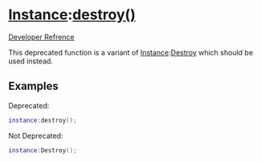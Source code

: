# [Instance](Class?Instance):[destroy()](Method?Instance/destroy)
[Developer Refrence](Method?Instance/destroy)

This deprecated function is a variant of [Instance](Class?Instance):[Destroy](Method?Instance/Destroy) which should be used instead.

## Examples
Deprecated:
```lua
instance:destroy();
```

Not Deprecated:
```lua
instance:Destroy();
```
